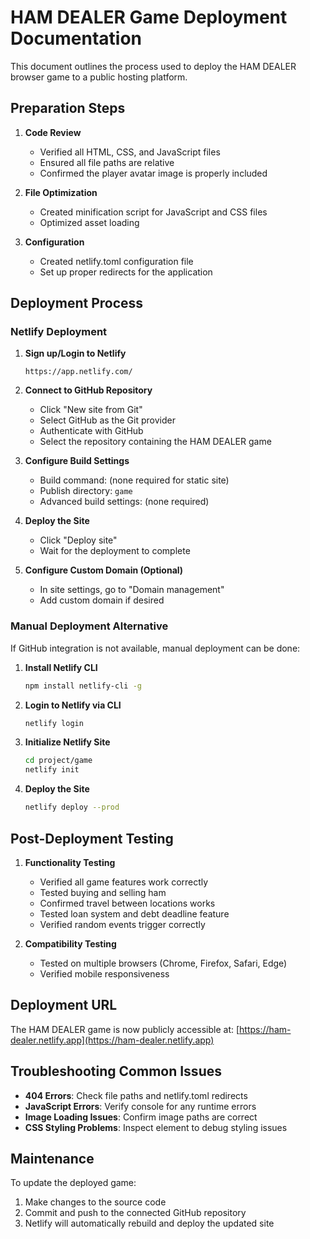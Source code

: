 # HAM DEALER Game Deployment Documentation

This document outlines the process used to deploy the HAM DEALER browser game to a public hosting platform.

## Preparation Steps

1. **Code Review**
   - Verified all HTML, CSS, and JavaScript files
   - Ensured all file paths are relative
   - Confirmed the player avatar image is properly included

2. **File Optimization**
   - Created minification script for JavaScript and CSS files
   - Optimized asset loading

3. **Configuration**
   - Created netlify.toml configuration file
   - Set up proper redirects for the application

## Deployment Process

### Netlify Deployment

1. **Sign up/Login to Netlify**
   ```
   https://app.netlify.com/
   ```

2. **Connect to GitHub Repository**
   - Click "New site from Git"
   - Select GitHub as the Git provider
   - Authenticate with GitHub
   - Select the repository containing the HAM DEALER game

3. **Configure Build Settings**
   - Build command: (none required for static site)
   - Publish directory: `game`
   - Advanced build settings: (none required)

4. **Deploy the Site**
   - Click "Deploy site"
   - Wait for the deployment to complete

5. **Configure Custom Domain (Optional)**
   - In site settings, go to "Domain management"
   - Add custom domain if desired

### Manual Deployment Alternative

If GitHub integration is not available, manual deployment can be done:

1. **Install Netlify CLI**
   ```bash
   npm install netlify-cli -g
   ```

2. **Login to Netlify via CLI**
   ```bash
   netlify login
   ```

3. **Initialize Netlify Site**
   ```bash
   cd project/game
   netlify init
   ```

4. **Deploy the Site**
   ```bash
   netlify deploy --prod
   ```

## Post-Deployment Testing

1. **Functionality Testing**
   - Verified all game features work correctly
   - Tested buying and selling ham
   - Confirmed travel between locations works
   - Tested loan system and debt deadline feature
   - Verified random events trigger correctly

2. **Compatibility Testing**
   - Tested on multiple browsers (Chrome, Firefox, Safari, Edge)
   - Verified mobile responsiveness

## Deployment URL

The HAM DEALER game is now publicly accessible at:
[https://ham-dealer.netlify.app](https://ham-dealer.netlify.app)

## Troubleshooting Common Issues

- **404 Errors**: Check file paths and netlify.toml redirects
- **JavaScript Errors**: Verify console for any runtime errors
- **Image Loading Issues**: Confirm image paths are correct
- **CSS Styling Problems**: Inspect element to debug styling issues

## Maintenance

To update the deployed game:
1. Make changes to the source code
2. Commit and push to the connected GitHub repository
3. Netlify will automatically rebuild and deploy the updated site